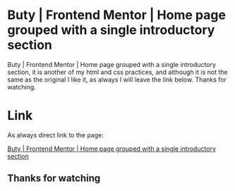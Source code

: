 # Buty | Frontend Mentor | Home page grouped with a single introductory section

Buty | Frontend Mentor | Home page grouped with a single introductory section, it is another of my html and css practices, and although it is not the same as the original I like it, as always I will leave the link below. Thanks for watching.

# Link

As always direct link to the page:

[Buty | Frontend Mentor | Home page grouped with a single introductory section](https://buty06.github.io/huddle-landing-page-with-single-introductory-section-master/)

## Thanks for watching